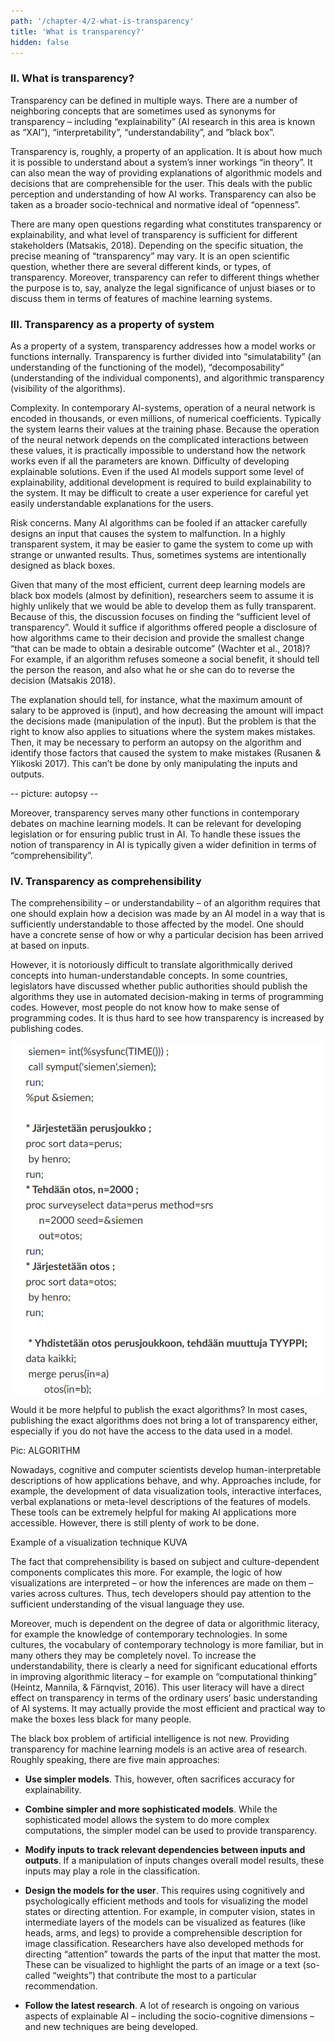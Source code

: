 ```yaml
---
path: '/chapter-4/2-what-is-transparency'
title: 'What is transparency?'
hidden: false
---
```


### II. What is transparency?

Transparency can be defined in multiple ways. There are a number of neighboring concepts that are sometimes used as synonyms for transparency – including “explainability” (AI research in this area is known as “XAI”), “interpretability”, “understandability”, and “black box”.

Transparency is, roughly, a property of an application. It is about how much it is possible to understand about a system’s inner workings “in theory”.  It can also mean the way of providing explanations of algorithmic models and decisions that are comprehensible for the user. This deals with the public perception and understanding of how AI works. Transparency can also be taken as a broader socio-technical and normative ideal of “openness”.

There are many open questions regarding what constitutes transparency or explainability, and what level of transparency is sufficient for different stakeholders (Matsakis, 2018). Depending on the specific situation, the precise meaning of “transparency” may vary. It is an open scientific question, whether there are several different kinds, or types, of transparency. Moreover, transparency can refer to different things whether the purpose is to, say, analyze the legal significance of unjust biases or to discuss them in terms of features of machine learning systems.

### III. Transparency as a property of system

As a property of a system, transparency addresses how a model works or functions internally. Transparency is further divided into “simulatability” (an understanding of the functioning of the model), “decomposability” (understanding of the individual components), and algorithmic transparency (visibility of the algorithms).

</styled-text>

<text-box name="What makes a system a “black box”?" icon="chap4">

Complexity. In contemporary AI-systems, operation of a neural network is encoded in thousands, or even millions, of numerical coefficients. Typically the system learns their values at the training phase. Because the operation of the neural network depends on the complicated interactions between these values, it is practically impossible to understand how the network works even if all the parameters are known.
Difficulty of developing explainable solutions. Even if the used AI models support some level of explainability, additional development is required to build explainability to the system. It may be difficult to create a user experience for careful yet easily understandable explanations for the users.

Risk concerns. Many AI algorithms can be fooled if an attacker carefully designs an input that causes the system to malfunction. In a highly transparent system, it may be easier to game the system to come up with strange or unwanted results. Thus, sometimes systems are intentionally designed as black boxes.

</text-box>

<styled-text>

Given that many of the most efficient, current deep learning models are black box models (almost by definition), researchers seem to assume it is highly unlikely that we would be able to develop them as fully transparent. Because of this, the discussion focuses on finding the “sufficient level of transparency”. Would it suffice if algorithms offered people a disclosure of how algorithms came to their decision and provide the smallest change “that can be made to obtain a desirable outcome” (Wachter et al., 2018)? For example, if an algorithm refuses someone a social benefit, it should tell the person the reason, and also what he or she can do to reverse the decision (Matsakis 2018).

The explanation should tell, for instance, what the maximum amount of salary to be approved is (input), and how decreasing the amount will impact the decisions made (manipulation of the input). But the problem is that the right to know also applies to situations where the system makes mistakes. Then, it may be necessary to perform an autopsy on the algorithm and identify those factors that caused the system to make mistakes (Rusanen & Ylikoski 2017). This can’t be done by only manipulating the inputs and outputs.

-- picture: autopsy --

Moreover, transparency serves many other functions in contemporary debates on machine learning models. It can be relevant for developing legislation or for ensuring public trust in AI. To handle these issues the notion of transparency in AI is typically given a wider definition in terms of “comprehensibility”.

### IV. Transparency as comprehensibility

The comprehensibility – or understandability – of an algorithm requires that one should explain how a decision was made by an AI model in a way that is sufficiently understandable to those affected by the model. One should have a concrete sense of how or why a particular decision has been arrived at based on inputs.

However, it is notoriously difficult to translate algorithmically derived concepts into human-understandable concepts. In some countries, legislators have discussed whether public authorities should publish the algorithms they use in automated decision-making in terms of programming codes. However, most people do not know how to make sense of programming codes. It is thus hard to see how transparency is increased by publishing codes.


![Example code](./example-code.png)

Would it be more helpful to publish the exact algorithms? In most cases, publishing the exact algorithms does not bring a lot of transparency either, especially if you do not have the access to the data used in a model.

Pic: ALGORITHM


Nowadays, cognitive and computer scientists develop human-interpretable descriptions of how applications behave, and why. Approaches include, for example, the development of data visualization tools, interactive interfaces, verbal explanations or meta-level descriptions of the features of models. These tools can be extremely helpful for making AI applications more accessible. However, there is still plenty of work to be done.


Example of a visualization technique
KUVA

The fact that comprehensibility is based on subject and culture-dependent components complicates this more. For example, the logic of how visualizations are interpreted – or how the inferences are made on them – varies across cultures. Thus, tech developers should pay attention to the sufficient understanding of the visual language they use.

Moreover, much is dependent on the degree of data or algorithmic literacy, for example the knowledge of contemporary technologies. In some cultures, the vocabulary of contemporary technology is more familiar, but in many others they may be completely novel. To increase the understandability, there is clearly a need for significant educational efforts in improving algorithmic literacy – for example on “computational thinking” (Heintz, Mannila, & Färnqvist, 2016). This user literacy will have a direct effect on transparency in terms of the ordinary users’ basic understanding of AI systems. It may actually provide the most efficient and practical way to make the boxes less black for many people.

</styled-text>


<text-box name="How to make models more transparent?" icon="exerIcon">

The black box problem of artificial intelligence is not new. Providing transparency for machine learning models is an active area of research. Roughly speaking, there are five main approaches:

* **Use simpler models**. This, however, often sacrifices accuracy for explainability.

* **Combine simpler and more sophisticated models**. While the sophisticated model allows the system to do more complex computations, the simpler model can be used to provide transparency.

* **Modify inputs to track relevant dependencies between inputs and outputs**. If a manipulation of inputs changes overall model results, these inputs may play a role in the classification.

* **Design the models for the user**. This requires using cognitively and psychologically efficient methods and tools for visualizing the model states or directing attention. For example, in computer vision, states in intermediate layers of the models can be visualized as features (like heads, arms, and legs) to provide a comprehensible description for image classification. Researchers have also developed methods for directing “attention” towards the parts of the input that matter the most. These can be visualized to highlight the parts of an image or a text (so-called “weights”) that contribute the most to a particular recommendation.

* **Follow the latest research**. A lot of research is ongoing on various aspects of explainable AI – including the socio-cognitive dimensions – and new techniques are being developed.


</text-box>

<styled-text>
